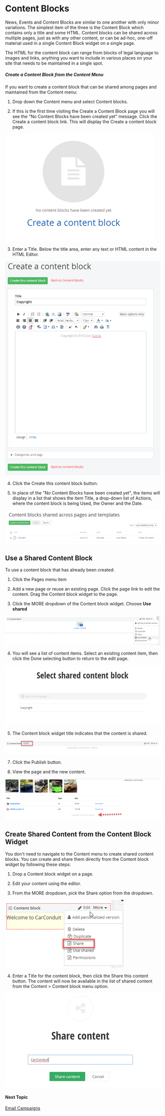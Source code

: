 Content Blocks
==============

News, Events and Content Blocks are similar to one another with only
minor variations. The simplest item of the three is the Content Block
which contains only a title and some HTML. Content blocks can be
shared across multiple pages, just as with any other content, or can
be ad-hoc, one-off material used in a single Content Block widget on a
single page.

The HTML for the content block can range from blocks of legal language
to images and links, anything you want to include in various places on
your site that needs to be maintained in a single spot.

##### Create a Content Block from the Content Menu

If you want to create a content block that can be shared among pages
and maintained from the Content menu:

1.  Drop down the Content menu and select Content blocks.

2.  If this is the first time visiting the Create a Content Block page
    you will see the \"No Content Blocks have been created yet\"
    message. Click the Create a content block link. This will display
    the Create a content block page.

![](../media/image287.png)

3.  Enter a Title. Below the title area, enter any text or HTML content
    in the HTML Editor.

![](../media/image289.png)

4.  Click the Create this content block button.

5.  In place of the \"No Content Blocks have been created yet\", the
    items will display in a list that shows the item Title, a drop-down
    list of Actions, where the content block is being Used, the Owner
    and the Date.

![](../media/image290.png)

Use a Shared Content Block
--------------------------

To use a content block that has already been created:

1.  Click the Pages menu item

2.  Add a new page or reuse an existing page. Click the page link to
    edit the content. Drag the Content block widget to the page.

3.  Click the MORE dropdown of the Content block widget.  Choose **Use shared**

![](../media/image293.png)

4.  You will see a list of content items. Select an existing content
    item, then click the Done selecting button to return to the edit
    page.

![](../media/image295.png)

5. The Content block widget title indicates that the content is shared.

![](../media/image299.png)

7.  Click the Publish button.

8.  View the page and the new content.

![](../media/image300.png)

Create Shared Content from the Content Block Widget
----------------------------------------------------

You don't need to navigate to the Content menu to create shared
content blocks. You can create and share them directly from the
Content block widget by following these steps:

1.  Drop a Content block widget on a page.

2.  Edit your content using the editor.

3.  From the MORE dropdown, pick the Share option from the dropdown.

![](../media/image302.png)

4.  Enter a Title for the content block, then click the Share this
    content button. The content will now be available in the list of
    shared content from the Content \> Content block menu option.

![](../media/image304.png)

#### Next Topic
[Email Campaigns](../Email%20Campaigns/readme.md)